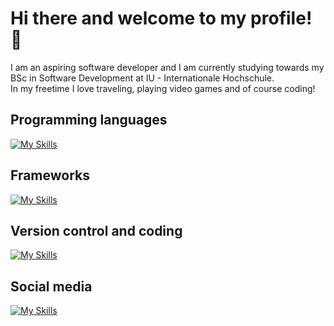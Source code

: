 # Hi there and welcome to my profile! 👋

I am an aspiring software developer and I am currently studying towards my BSc in Software Development at IU - Internationale Hochschule.  
In my freetime I love traveling, playing video games and of course coding! 

## Programming languages
[![My Skills](https://skillicons.dev/icons?i=html,css,js,python)](https://skillicons.dev)

## Frameworks
[![My Skills](https://skillicons.dev/icons?i=django,react,bootstrap)](https://skillicons.dev)

## Version control and coding
[![My Skills](https://skillicons.dev/icons?i=git,github,vscode)](https://skillicons.dev)

## Social media
[![My Skills](https://skillicons.dev/icons?i=linkedin)](https://skillicons.dev)

<!--
**Jonathan97-web/Jonathan97-web** is a ✨ _special_ ✨ repository because its `README.md` (this file) appears on your GitHub profile.

Here are some ideas to get you started:

- 🔭 I’m currently working on ...
- 🌱 I’m currently learning ...
- 👯 I’m looking to collaborate on ...
- 🤔 I’m looking for help with ...
- 💬 Ask me about ...
- 📫 How to reach me: ...
- 😄 Pronouns: ...
- ⚡ Fun fact: ...
-->
